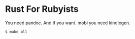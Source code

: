 Rust For Rubyists
=================

You need pandoc. And if you want .mobi you need kindlegen.

    $ make all
